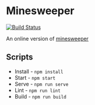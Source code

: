 # Minesweeper
[![Build Status](https://travis-ci.org/yuenm18/minesweeper.svg?branch=master)](https://travis-ci.org/yuenm18/minesweeper)

An online version of [minesweeper](https://yuenm18.github.io/minesweeper)

## Scripts

* Install - `npm install`
* Start - `npm start`
* Serve - `npm run serve`
* Lint - `npm run lint`
* Build - `npm run build`
